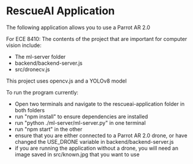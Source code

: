# RescueAI Application

The following application allows you to use a Parrot AR 2.0 

For ECE 8410:
The contents of the project that are important for computer vision include:
- The ml-server folder
- backend/backend-server.js
- src/dronecv.js

This project uses opencv.js and a YOLOv8 model

To run the program currently:

- Open two terminals and navigate to the rescueai-application folder in both folders
- run "npm install" to ensure dependencies are installed
- run "python ./ml-server/ml-server.py" in one terminal
- run "npm start" in the other
- ensure that you are either connected to a Parrot AR 2.0 drone, or have changed the USE_DRONE variable in backend/backend-server.js
- if you are running the application without a drone, you will need an image saved in src/known.jpg that you want to use
